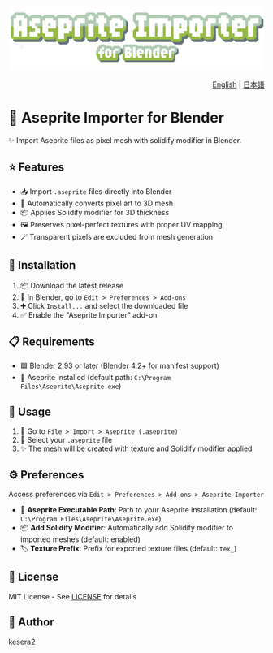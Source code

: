 ![Aseprite Importer](aseprite-importer-logo.gif)

<div align="right">

[English](README.md) | [日本語](README.ja.md)

</div>

# 🎨 Aseprite Importer for Blender

✨ Import Aseprite files as pixel mesh with solidify modifier in Blender.

## ⭐ Features

- 📥 Import `.aseprite` files directly into Blender
- 🎲 Automatically converts pixel art to 3D mesh
- 📦 Applies Solidify modifier for 3D thickness
- 🖼️ Preserves pixel-perfect textures with proper UV mapping
- 🪄 Transparent pixels are excluded from mesh generation

## 💾 Installation

1. 📦 Download the latest release
2. 🔧 In Blender, go to `Edit > Preferences > Add-ons`
3. ➕ Click `Install...` and select the downloaded file
4. ✅ Enable the "Aseprite Importer" add-on

## 📋 Requirements

- 🟦 Blender 2.93 or later (Blender 4.2+ for manifest support)
- 🎨 Aseprite installed (default path: `C:\Program Files\Aseprite\Aseprite.exe`)

## 🚀 Usage

1. 📂 Go to `File > Import > Aseprite (.aseprite)`
2. 🎯 Select your `.aseprite` file
3. ✨ The mesh will be created with texture and Solidify modifier applied

## ⚙️ Preferences

Access preferences via `Edit > Preferences > Add-ons > Aseprite Importer`

- 📁 **Aseprite Executable Path**: Path to your Aseprite installation (default: `C:\Program Files\Aseprite\Aseprite.exe`)
- 📦 **Add Solidify Modifier**: Automatically add Solidify modifier to imported meshes (default: enabled)
- 🏷️ **Texture Prefix**: Prefix for exported texture files (default: `tex_`)

## 📄 License

MIT License - See [LICENSE](LICENSE) for details

## 👤 Author

kesera2
